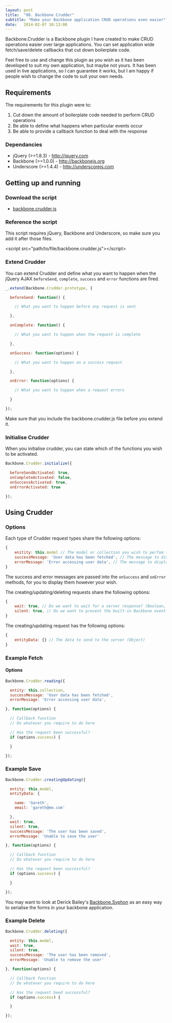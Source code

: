 ```yaml
---
layout: post
title:  "08. Backbone Crudder"
subtitle: "Make your Backbone application CRUD operations even easier"
date:   2014-02-07 10:13:00
---
```


Backbone.Crudder is a Backbone plugin I have created to make CRUD operations easier over large applications. You can set application wide fetch/save/delete callbacks that cut down boilerplate code.

Feel free to use and change this plugin as you wish as it has been developed to suit my own application, but maybe not yours. It has been used in live applications, so I can guarantee it works, but I am happy if people wish to change the code to suit your own needs.

## Requirements

The requirements for this plugin were to:

1. Cut down the amount of boilerplate code needed to perform CRUD operations
2. Be able to define what happens when particular events occur
3. Be able to provide a callback function to deal with the response

### Dependancies

* jQuery (>=1.8.3) - http://jquery.com
* Backbone (>=1.0.0) - http://backbonejs.org
* Underscore (>=1.4.4) - http://underscorejs.com

## Getting up and running

### Download the script

* [backbone.crudder.js](https://raw.github.com/garethadavies/backbone.crudder/master/backbone.crudder.js)

### Reference the script

This script requires jQuery, Backbone and Underscore, so make sure you add it after those files.

&lt;script src=&quot;path/to/file/backbone.crudder.js&quot;&gt;&lt;/script&gt;

### Extend Crudder
You can extend Crudder and define what you want to happen when the jQuery AJAX ```beforeSend```, ```complete```, ```success``` and ```error``` functions are fired.

```js
_.extend(Backbone.Crudder.prototype, {

  beforeSend: function() {

    // What you want to happen before any request is sent

  },

  onComplete: function() {

    // What you want to happen when the request is complete

  },

  onSuccess: function(options) {

    // What you want to happen on a success request

  },

  onError: function(options) {

    // What you want to happen when a request errors

  }

});
```

Make sure that you include the backbone.crudder.js file before you extend it.

### Initialise Crudder
When you initialise crudder, you can state which of the functions you wish to be activated.

```js
Backbone.Crudder.initialize({

  beforeSendActivated: true,
  onCompleteActivated: false,
  onSuccessActivated: true,
  onErrorActivated: true

});
```

## Using Crudder

### Options

Each type of Crudder request types share the following options:

```js
{
	enitity: this.model // The model or collection you wish to perfom the operation on {model or collection}
	successMessage: 'User data has been fetched', // The message to display on a successful request {String}
	errorMessage: 'Error accessing user data', // The message to display on a request error {String}
}
```

The success and error messages are passed into the ```onSuccess``` and ```onError``` methods, for you to display them however your wish.

The creating/updating/deleting requests share the following options:

```js
{
	wait: true, // Do we want to wait for a server response? (Boolean, Default: true)
	silent: true, // Do we want to prevent the built-in Backbone event from being triggered (Boolean, Default: false)
}
```

The creating/updating request has the following options:

```js
{
	entityData: {} // The data to send to the server (Object)
}
```

### Example Fetch

#### Options

```js
Backbone.Crudder.reading({

  entity: this.collection,
  successMessage: 'User data has been fetched',
  errorMessage: 'Error accessing user data',

}, function(options) {

  // Callback function
  // Do whatever you require to do here

  // Has the request been successful?
  if (options.success) {

  }

});
```

### Example Save

```js
Backbone.Crudder.creatingUpdating({

  entity: this.model,
  entityData: {

    name: 'Gareth',
    email: 'gareth@me.com'

  },
  wait: true,
  silent: true,
  successMessage: 'The user has been saved',
  errorMessage: 'Unable to save the user'

}, function(options) {

  // Callback function
  // Do whatever you require to do here

  // Has the request been successful?
  if (options.success) {

  }

});
```

You may want to look at Derick Bailey's [Backbone.Syphon](https://github.com/derickbailey/backbone.syphon) as an easy way to serialise the forms in your backbone application.

### Example Delete

```js
Backbone.Crudder.deleting({

  entity: this.model,
  wait: true,
  silent: true,
  successMessage: 'The user has been removed',
  errorMessage: 'Unable to remove the user'

}, function(options) {

  // Callback function
  // Do whatever you require to do here

  // Has the request beed successful?
  if (options.success) {

  }

});
```